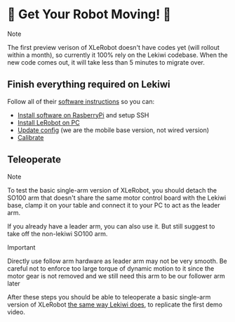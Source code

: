 # 🦾 Get Your Robot Moving! 🦿
> [!NOTE] 
> The first preview verison of XLeRobot doesn't have codes yet (will rollout within a month), so currently it 100% rely on the Lekiwi codebase. When the new code comes out, it will take less than 5 minutes to migrate over.

## Finish everything required on Lekiwi

Follow all of their [software instructions](https://github.com/huggingface/lerobot/blob/main/examples/11_use_lekiwi.md#b-install-software-on-pi) so you can:
-  [Install software on RasberryPi](https://github.com/huggingface/lerobot/blob/main/examples/11_use_lekiwi.md#b-install-software-on-pi) and setup SSH 
-  [Install LeRobot on PC](https://github.com/huggingface/lerobot/blob/main/examples/11_use_lekiwi.md#c-install-lerobot-on-laptop)
-  [Update config](https://github.com/huggingface/lerobot/blob/main/examples/11_use_lekiwi.md#update-config) (we are the mobile base version, not wired version)
-  [Calibrate](https://github.com/huggingface/lerobot/blob/main/examples/11_use_lekiwi.md#e-calibration)


## Teleoperate
> [!NOTE] 
> To test the basic single-arm version of XLeRobot, you should detach the SO100 arm that doesn't share the same motor control board with the Lekiwi base, clamp it on your table and connect it to your PC to act as the leader arm.

If you already have a leader arm, you can also use it. But still suggest to take off the non-lekiwi SO100 arm.

> [!IMPORTANT]
> Directly use follow arm hardware as leader arm may not be very smooth. Be careful not to enforce too large torque of dynamic motion to it since the motor gear is not removed and we still need this arm to be our follower arm later

After these steps you should be able to teleoperate a basic single-arm version of XLeRobot [the same way Lekiwi does](https://github.com/huggingface/lerobot/blob/main/examples/11_use_lekiwi.md#f-teleoperate), to replicate the first demo video.
